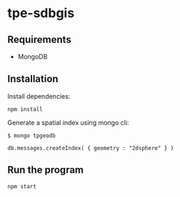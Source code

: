# tpe-sdbgis

## Requirements
- MongoDB


## Installation

Install dependencies:

```
npm install
```

Generate a spatial index using mongo cli:
```
$ mongo tpgeodb

db.messages.createIndex( { geometry : "2dsphere" } )
```

## Run the program

```
npm start
```
